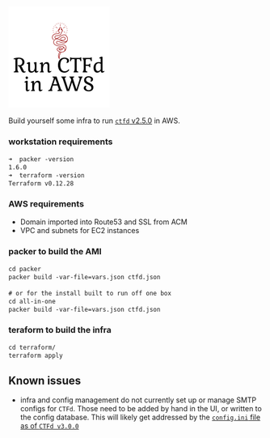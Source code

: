 ![CTFd on AWS](image/04a30368-9e4c-4823-ab2c-787073103c3a_200x200.png)


Build yourself some infra to run [`ctfd` v2.5.0](https://github.com/CTFd/CTFd/) in AWS.


### workstation requirements
```
➜  packer -version
1.6.0
➜  terraform -version
Terraform v0.12.28
```


### AWS requirements
- Domain imported into Route53 and SSL from ACM
- VPC and subnets for EC2 instances


### packer to build the AMI
```
cd packer
packer build -var-file=vars.json ctfd.json

# or for the install built to run off one box
cd all-in-one
packer build -var-file=vars.json ctfd.json
```


### teraform to build the infra
```
cd terraform/
terraform apply
```


## Known issues
* infra and config management do not currently set up or manage SMTP configs for `CTFd`. Those need to be added by hand in the UI, or written to the config database. This will likely get addressed by the [`config.ini` file as of `CTFd v3.0.0`](https://github.com/CTFd/CTFd/blob/master/CTFd/config.ini)
